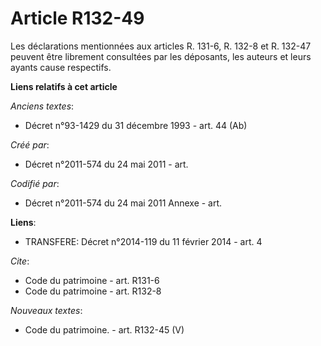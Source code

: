 # Article R132-49

Les déclarations mentionnées aux articles R. 131-6, 
R. 132-8 et R. 132-47 peuvent être librement consultées par les déposants, les auteurs et leurs ayants cause respectifs.

**Liens relatifs à cet article**

_Anciens textes_:

  - Décret n°93-1429 du 31 décembre 1993 - art. 44 (Ab)

_Créé par_:

  - Décret n°2011-574 du 24 mai 2011  - art.

_Codifié par_:

  - Décret n°2011-574 du 24 mai 2011 Annexe - art.

**Liens**:

  - TRANSFERE: Décret n°2014-119 du 11 février 2014 - art. 4

_Cite_:

  - Code du patrimoine - art. R131-6
  - Code du patrimoine - art. R132-8

_Nouveaux textes_:

  - Code du patrimoine. - art. R132-45 (V)
